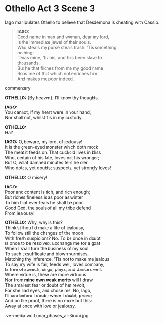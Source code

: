 # Othello Act 3 Scene 3
Iago manipulates Othello to believe that Desdemona is cheating with Cassio. 


>**IAGO:** </br>
> Good name in man and woman, dear my lord, </br>
> Is the immediate jewel of their souls.</br>
> Who steals my purse steals trash. ’Tis something,</br>
> nothing;</br>
> ’Twas mine, ’tis his, and has been slave to</br>
> thousands.</br>
> But he that filches from me my good name</br>
> Robs me of that which not enriches him</br>
> And makes me poor indeed.</br>


</p {style="border:2x dashed green; padding 5x"}

commentary </p>


**OTHELLO:**    {By heaven}, I’ll know thy thoughts. </br>


**IAGO:** </br>
You cannot, if my heart were in your hand,</br>
Nor shall not, whilst ’tis in my custody.</br>

**OTHELLO:** </br>
Ha?</br>

**IAGO:**          O, beware, my lord, of jealousy!</br>
It is the green-eyed monster which doth mock</br>
The meat it feeds on. That cuckold lives in bliss</br>
Who, certain of his fate, loves not his wronger;</br>
But O, what damnèd minutes tells he o’er</br>
Who dotes, yet doubts; suspects, yet strongly loves!</br>

**OTHELLO:**       O misery! </br>

**IAGO:** </br>
Poor and content is rich, and rich enough;</br>
But riches fineless is as poor as winter</br>
To him that ever fears he shall be poor.</br>
Good God, the souls of all my tribe defend</br>
From jealousy!</br>

**OTHELLO:**  Why, why is this?</br>
Think’st thou I’d make a life of jealousy,</br>
To follow still the changes of the moon</br>
With fresh suspicions? No. To be once in doubt</br>
Is once to be resolved. Exchange me for a goat</br>
When I shall turn the business of my soul</br>
To such exsufflicate and blown surmises,</br>
Matching thy inference. ’Tis not to make me jealous</br>
To say my wife is fair, feeds well, loves company,</br>
Is free of speech, sings, plays, and dances well.</br>
Where virtue is, these are more virtuous.</br>
Nor from **mine own weak merits** will I draw</br>
The smallest fear or doubt of her revolt,</br>
For she had eyes, and chose me. No, Iago,</br>
I’ll see before I doubt; when I doubt, prove;</br>
And on the proof, there is no more but this:</br>
Away at once with love or jealousy.

.ve-media wc:Lunar_phases_al-Biruni.jpg
